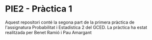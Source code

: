 # PIE2 - Pràctica 1 
Aquest repositori conté la segona part de la primera pràctica de l'assignatura Probabilitat i Estadística 2 del GCED. La pràctica ha estat realitzada per Benet Ramió i Pau Amargant
